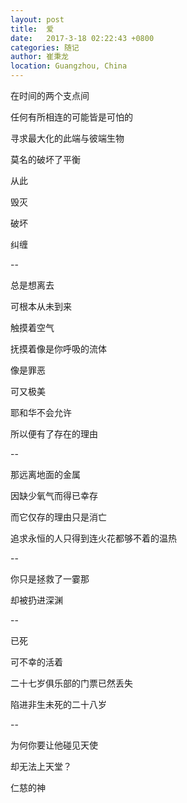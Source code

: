 ```yaml
---
layout: post
title:  爱
date:   2017-3-18 02:22:43 +0800
categories: 随记
author: 崔秉龙
location: Guangzhou, China
---
```

















在时间的两个支点间

任何有所相连的可能皆是可怕的

寻求最大化的此端与彼端生物

莫名的破坏了平衡

从此

毁灭

破坏

纠缠

--

总是想离去

可根本从未到来

触摸着空气

抚摸着像是你呼吸的流体

像是罪恶

可又极美

耶和华不会允许

所以便有了存在的理由

--

那远离地面的金属

因缺少氧气而得已幸存

而它仅存的理由只是消亡

追求永恒的人只得到连火花都够不着的温热

--

你只是拯救了一霎那

却被扔进深渊

--

已死

可不幸的活着

二十七岁俱乐部的门票已然丢失

陷进非生未死的二十八岁

--

为何你要让他碰见天使

却无法上天堂？

仁慈的神
